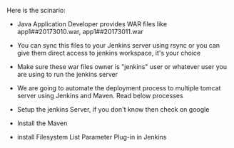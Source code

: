 Here is the scinario:
 - Java Application Developer provides WAR files like app1##20173010.war, app1##20173011.war
 - You can sync this files to your Jenkins server using rsync or you can give them direct access to jenkins workspace, it's your choice  
 - Make sure these war files owner is "jenkins" user or whatever user you are using to run the jenkins server
 - We are going to automate the deployment process to multiple tomcat server using Jenkins and Maven. Read below processes

 - Setup the jenkins Server, if you don't know then check on google
 - Install the Maven
 - install Filesystem List Parameter Plug-in in Jenkins
